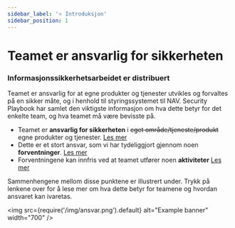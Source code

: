 ```yaml
---
sidebar_label: '⭐ Introduksjon'
sidebar_position: 1
---
```


# Teamet er ansvarlig for sikkerheten


### Informasjonssikkerhetsarbeidet er distribuert

Teamet er ansvarlig for at egne produkter og tjenester utvikles og forvaltes på en sikker måte, og i henhold til styringssystemet til NAV. Security Playbook har samlet den viktigste informasjon om hva dette betyr for det enkelte team, og hva teamet må være bevisste på. 

- Teamet er **ansvarlig for sikkerheten** i ~~eget område/tjeneste/produkt~~ egne produkter og tjenester. [Les mer](sikkerhetsansvar/distribuertmodell.md)
- Dette er et stort ansvar, som vi har tydeliggjort gjennom noen **forventninger**. [Les mer](sikkerhetsansvar/forventninger.md)
- Forventningene kan innfris ved at teamet utfører noen **aktiviteter** [Les mer](aktiviteter/aktiviteter-intro.md)

Sammenhengene mellom disse punktene er illustrert under. Trykk på lenkene over for å lese mer om hva dette betyr for teamene og hvordan ansvaret kan ivaretas. 

<img
  src={require('/img/ansvar.png').default}
  alt="Example banner"
  width="700"
/>

